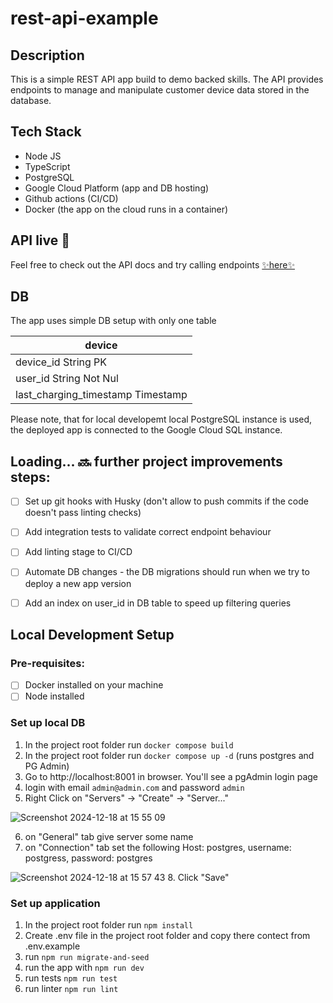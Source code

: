 # rest-api-example


## Description
This is a simple REST API app build to demo backed skills. The API provides endpoints to manage and manipulate customer device data stored in the database.


## Tech Stack
* Node JS
* TypeScript
* PostgreSQL
* Google Cloud Platform (app and DB hosting)
* Github actions (CI/CD)
* Docker (the app on the cloud runs in a container)
  

## API live 🥳
Feel free to check out the API docs and try calling endpoints  [✨here✨](https://rest-api-example-441248121323.europe-north1.run.app/api-docs)



## DB
The app uses simple DB setup with only one table 

|               device              |                    
|-----------------------------------|
|device_id String PK                |
|user_id String Not Nul             |
|last_charging_timestamp   Timestamp|


Please note, that for local developemt local PostgreSQL instance is used, the deployed app is connected to the Google Cloud SQL instance.


## Loading... 🔜  further project improvements steps:
- [ ] Set up git hooks with Husky (don't allow to push commits if the code doesn't pass linting checks)
- [ ] Add integration tests to validate correct endpoint behaviour
- [ ] Add linting stage to CI/CD 
- [ ] Automate DB changes - the DB migrations should run when we try to deploy a new app version
- [ ] Add an index on user_id in DB table to speed up filtering queries



## Local Development Setup

### Pre-requisites:
- [ ] Docker installed on your machine
- [ ] Node installed

### Set up local DB
1. In the project root folder run `docker compose build`
2. In the project root folder run `docker compose up -d` (runs postgres and PG Admin)
3. Go to http://localhost:8001 in browser. You'll see a pgAdmin login page
4. login with email `admin@admin.com` and password `admin`
5. Right Click on "Servers" -> "Create" -> "Server..."

  ![Screenshot 2024-12-18 at 15 55 09](https://github.com/user-attachments/assets/2c8e0d9e-6173-4b32-90c9-1d30c970bdfd)

6. on "General" tab give server some name
7. on "Connection" tab set the following Host: postgres, username: postgress, password: postgres

  ![Screenshot 2024-12-18 at 15 57 43](https://github.com/user-attachments/assets/b72598a8-c47d-4461-8c25-0133e39c4b79)
8. Click "Save"

### Set up application
1. In the project root folder run `npm install`
2. Create .env file in the project root folder and copy there contect from .env.example
3. run `npm run migrate-and-seed`
4. run the app with `npm run dev`
5. run tests `npm run test`
6. run linter `npm run lint`
